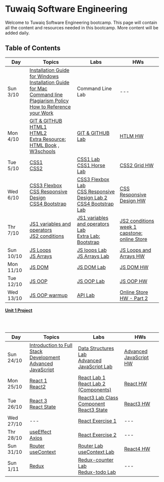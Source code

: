 # Tuwaiq Software Engineering

Welcome to Tuwaiq Software Engineering bootcamp.
This page will contain all the content and resources needed in this bootcamp. More content will be added daily.

## Table of Contents

| Day         | Topics      | Labs        | HWs |
| ----------- | ----------- | ----------- | --- |
| Sun 3/10    | [Installation Guide for Windows](https://github.com/Tuwaiq-SE-Riyadh/students-content/blob/main/slides/week1/Windows_Installation_Guide.pdf) <br> [Installation Guide for Mac](https://github.com/Tuwaiq-SE-Riyadh/students-content/blob/main/slides/week1/Mac_Installation_Guide.pdf) <br> [Command line](https://github.com/Tuwaiq-SE-Riyadh/students-content/blob/main/slides/week1/Command_Line.pdf) <br> [Plagiarism Policy](https://www.dropbox.com/sh/e533hpeddk382u5/AACsj8gievyt1rP4NXrkkCiOa/Certified%20Full%20Stack%20Web%20Developer%20Bootcamp/Level%201%3A%20Web%20Development%20Essentials/Task%201/Additional%20reading/Additional%20Reading%20-%20Plagiarism%20Policy.pdf?dl=0) <br> [How to Reference your Work](https://www.dropbox.com/sh/e533hpeddk382u5/AABOgllceZsIrrcd-plSMulna/Certified%20Full%20Stack%20Web%20Developer%20Bootcamp/Level%201%3A%20Web%20Development%20Essentials/Task%201/Additional%20reading/How%20to%20Reference%20your%20Work.pdf?dl=0)      | Command Line Lab      | --- |
| Mon 4/10    | [GIT & GITHUB](https://github.com/Tuwaiq-SE-Riyadh/students-content/blob/main/slides/week1/intro_to_git.pdf) <br> [HTML1](https://github.com/Tuwaiq-SE-Riyadh/students-content/blob/main/slides/week1/HTML1.pdf) <br> [HTML2](https://github.com/Tuwaiq-SE-Riyadh/students-content/blob/main/slides/week1/HTML2.pdf) <br> [Extra Resource: HTML Book](https://www.dropbox.com/sh/e533hpeddk382u5/AAD74heoU3vsMwuVNeexIQeba/Certified%20Full%20Stack%20Web%20Developer%20Bootcamp/Level%201%3A%20Web%20Development%20Essentials/Task%201/Additional%20reading?dl=0&preview=HTML5NotesForProfessionals.pdf&subfolder_nav_tracking=1) , [W3schools](https://www.w3schools.com/)  | [GIT & GITHUB Lab](https://github.com/Tuwaiq-SE-Riyadh/week01_day02_gitGithub) | [HTLM HW](https://github.com/Tuwaiq-SE-Riyadh/week01_day02_HTML)|
| Tue 5/10    | [CSS1](https://github.com/Tuwaiq-SE-Riyadh/students-content/blob/main/slides/week1/CSS1.pdf) <br> [CSS2](https://github.com/Tuwaiq-SE-Riyadh/students-content/blob/main/slides/week1/CSS2.pdf) | [CSS1 Lab](https://github.com/Tuwaiq-SE-Riyadh/week01_day03_CSS1) <br> [CSS1 Horse Lab](https://github.com/Tuwaiq-SE-Riyadh/week01_day03_CSS2_Horse) | [CSS2 Grid HW](https://github.com/Tuwaiq-SE-Riyadh/Week1_Day3_CSSGrid)
| Wed 6/10    | [CSS3 Flexbox](https://github.com/Tuwaiq-SE-Riyadh/students-content/blob/main/slides/week1/CSS3_Flexbox.pdf) <br> [CSS  Responsive Design](https://github.com/Tuwaiq-SE-Riyadh/students-content/blob/main/slides/week1/Responsive_Design.pdf) <br> [CSS4 Bootstrap](https://github.com/Tuwaiq-SE-Riyadh/students-content/blob/main/slides/week1/CSS_Bootstrap.pdf) | [CSS3 Flexbox Lab](https://github.com/Tuwaiq-SE-Riyadh/week01_day04_FlexBox) <br> [CSS Responsive Design Lab 2](https://github.com/Tuwaiq-SE-Riyadh/week01_day04_ResponsiveDesign_2) <br> [CSS4 Bootstrap Lab](https://github.com/Tuwaiq-SE-Riyadh/week01_day04_Bootstrap) | [CSS Responsive Design HW](https://github.com/Tuwaiq-SE-Riyadh/week01_day04_ResponsiveDesign_1)
| Thr 7/10    | [JS1 variables and operators](https://github.com/Tuwaiq-SE-Riyadh/students-content/blob/main/slides/week1/JS1_variables_and_operators.pdf) <br> [JS2 conditions](https://github.com/Tuwaiq-SE-Riyadh/students-content/blob/main/slides/week1/JS2_conditions.pdf) | [JS1 variables and operators Lab](https://github.com/Tuwaiq-SE-Riyadh/week01_day05_JS_variables_conditions) <br> [Extra Lab: Bootstrap](https://github.com/Tuwaiq-SE-Riyadh/W01D05-Bootstrap-Lab) | [JS2 conditions](https://github.com/Tuwaiq-SE-Riyadh/week01_day05_JS_conditions) <br> [week 1 capstone: online Store](https://github.com/Tuwaiq-SE-Riyadh/W01D05-HW) |
| Sun 10/10    | [JS Loops](https://github.com/Tuwaiq-SE-Riyadh/students-content/blob/main/slides/week2/JS2_loop.pdf) <br> [JS Arrays](https://github.com/Tuwaiq-SE-Riyadh/students-content/blob/main/slides/week2/JS4_Arrays.pdf) | [JS loops Lab](https://github.com/Tuwaiq-SE-Riyadh/week02_day06_JS_loops) <br> [JS Arrays Lab](https://github.com/Tuwaiq-SE-Riyadh/week02_day06_JS_arrays) | [JS Loops and Arrays HW](https://github.com/Tuwaiq-SE-Riyadh/week02_day06_JS_arrays_loops_HW) |
| Mon 11/10    | [JS DOM](https://github.com/Tuwaiq-SE-Riyadh/students-content/blob/main/slides/week2/JS_Scripting_EventHandiling.pdf) | [JS DOM Lab](https://github.com/Tuwaiq-SE-Riyadh/week02_day07_JS_DOM) | [JS DOM HW](https://github.com/Tuwaiq-SE-Riyadh/week02_day07_JS_DOM_HW) |
| Tue 12/10    | [JS OOP](https://github.com/Tuwaiq-SE-Riyadh/students-content/blob/main/slides/week2/JS5_OOP.pdf) | [JS OOP Lab](https://github.com/Tuwaiq-SE-Riyadh/week02_day08_JS_OOP) | [JS OOP HW](https://github.com/Tuwaiq-SE-Riyadh/week02_day08_JS_OOP_HW) |
| Wed 13/10    | [JS OOP warmup](https://github.com/Tuwaiq-SE-Riyadh/week02_day09_warmup_OOP) | [API Lab](https://github.com/Tuwaiq-SE-Riyadh/week02_day09_API) | [Online Store HW - Part 2](https://github.com/Tuwaiq-SE-Riyadh/week02_day09_OnlineStore_part2_HW) |

**[Unit 1 Project](https://github.com/Tuwaiq-SE-Riyadh/Project-Unit-1)**

<br><br>

| Day         | Topics      | Labs        | HWs |
| ----------- | ----------- | ----------- | --- |
| Sun 24/10   | [Introduction to Full Stack Development](https://github.com/Tuwaiq-SE-Riyadh/students-content/blob/main/slides/week4/Intoduction_to_full_stack_development.pdf) <br> [Advanced JavaScript](https://github.com/Tuwaiq-SE-Riyadh/students-content/blob/main/slides/week4/Advance_JavaScript.pdf)     | [Data Structures Lab](https://github.com/Tuwaiq-SE-Riyadh/week04_day16_Data_Structure) <br> [Advanced JavaScript Lab](https://github.com/Tuwaiq-SE-Riyadh/week04_day16_AdvancedJS)   | [Advanced JavaScript HW](https://github.com/Tuwaiq-SE-Riyadh/week04_day16_AdvancedJS_HW) |
| Mon 25/10   | [React 1](https://github.com/Tuwaiq-SE-Riyadh/students-content/blob/main/slides/week4/React1.pdf) <br> [React2](https://github.com/Tuwaiq-SE-Riyadh/students-content/blob/main/slides/week4/React2.pdf)     |    [React Lab 1](https://github.com/Tuwaiq-SE-Riyadh/week04_day17_React) <br> [React Lab 2 (Components)](https://github.com/Tuwaiq-SE-Riyadh/week04_day17_React_Components)   | [React HW](https://github.com/Tuwaiq-SE-Riyadh/week04_day17_React_HW) |
| Tue 26/10   | [React 3](https://github.com/Tuwaiq-SE-Riyadh/students-content/blob/main/slides/week4/React3.pdf) <br> [React State](https://github.com/Tuwaiq-SE-Riyadh/students-content/blob/main/slides/week4/State_Manipulation.pdf) |    [React3 Lab Class Component](https://github.com/Tuwaiq-SE-Riyadh/week04_day18_class_component) <br> [React3 State](https://github.com/Tuwaiq-SE-Riyadh/week04_day18_State)   | [React3 HW](https://github.com/Tuwaiq-SE-Riyadh/week04_day18_class_component_HW) |
| Wed 27/10   | --- | [React Exercise 1](https://github.com/Tuwaiq-SE-Riyadh/react-project) | --- |
| Thr 28/10   | [useEffect](https://github.com/Tuwaiq-SE-Riyadh/students-content/blob/main/slides/week4/useEffect_Hook.pdf) <br> [Axios](https://github.com/Tuwaiq-SE-Riyadh/students-content/blob/main/slides/week4/Axios.pdf) | [React Exercise 2](https://github.com/Tuwaiq-SE-Riyadh/react-exercise-2) | --- |
| Sun 31/10   | [Router](https://github.com/Tuwaiq-SE-Riyadh/students-content/blob/main/slides/week5/Router.pdf) <br> [useContext](https://github.com/Tuwaiq-SE-Riyadh/students-content/blob/main/slides/week5/useContext.pdf) | [Router Lab](https://github.com/maryam-balabeed/week04_day21_Router) <br> [useContext Lab](https://github.com/Tuwaiq-SE-Riyadh/week4-day21-useContext-Lab)| [React4 HW](https://github.com/Tuwaiq-SE-Riyadh/week05_day21_HW)  |
| Sun 1/11   | [Redux](https://github.com/Tuwaiq-SE-Riyadh/students-content/blob/main/slides/week5/Redux.pptx.pdf) | [Redux-counter Lab]() <br> [Redux-todo Lab]()| ---  |
